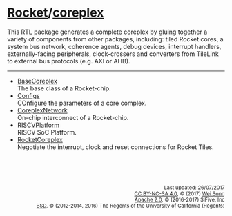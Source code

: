 [Rocket](Readme.md)/[coreplex](https://github.com/freechipsproject/rocket-chip/tree/master/src/main/scala/coreplex)
========================
This RTL package generates a complete coreplex by gluing together a variety of components from other packages,
including: tiled Rocket cores, a system bus network, coherence agents, debug devices, interrupt handlers, externally-facing peripherals,
clock-crossers and converters from TileLink to external bus protocols (e.g. AXI or AHB).

**********************

+ [BaseCoreplex](coreplex/BaseCoreplex.md)<br>
  The base class of a Rocket-chip.
+ [Configs](coreplex/Configs.md)<br>
  COnfigure the parameters of a core complex.
+ [CoreplexNetwork](coreplex/CoreplexNetwork.md)<br>
  On-chip interconnect of a Rocket-chip.
+ [RISCVPlatform](coreplex/RISCVPlatform.md)<br>
  RISCV SoC Platform.
+ [RocketCoreplex](coreplex/RocketCoreplex.md)<br>
  Negotiate the interrupt, clock and reset connections for Rocket Tiles.


<br><br><br><p align="right">
<sub>
Last updated: 26/07/2017<br>
[CC BY-NC-SA 4.0](https://creativecommons.org/licenses/by-nc-sa/4.0/), &copy; (2017) [Wei Song](mailto:wsong83@gmail.com)<br>
[Apache 2.0](https://github.com/freechipsproject/rocket-chip/blob/master/LICENSE.SiFive), &copy; (2016-2017) SiFive, Inc<br>
[BSD](https://github.com/freechipsproject/rocket-chip/blob/master/LICENSE.Berkeley), &copy; (2012-2014, 2016) The Regents of the University of California (Regents)
</sub>
</p>
